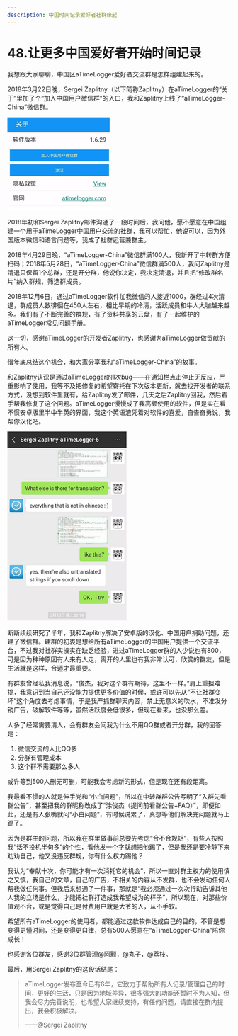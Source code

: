 ```yaml
---
description: 中国时间记录爱好者社群缘起
---
```


# 48.让更多中国爱好者开始时间记录

我想跟大家聊聊，中国区aTimeLogger爱好者交流群是怎样组建起来的。

2018年3月22日晚，Sergei Zaplitny（以下简称Zaplitny）在aTimeLogger的“关于”里加了个“加入中国用户微信群”的入口，我和Zaplitny上线了“aTimeLogger-China”微信群。

![](../.gitbook/assets/tu-pian%20%2876%29.png)

2018年初和Sergei Zaplitny邮件沟通了一段时间后，我问他，愿不愿意在中国组建一个用于aTimeLogger中国用户交流的社群，我可以帮忙，他说可以，因为外国版本微信和语言问题等，我成了社群运营兼群主。

2018年4月29日晚，“aTimeLogger-China”微信群满100人，我新开了中转群方便扫码；2018年5月28日，“aTimeLogger-China”微信群满500人，我问Zaplitny是清退只保留1个总群，还是开分群，他说你决定，我决定清退，并且把“修改群名片”纳入群规，筛选群成员。

2018年12月6日，通过aTimeLogger软件加我微信的人接近1000，群经过4次清退，群成员人数徘徊在450人左右，相比早期的冷清，活跃成员和牛人大咖越来越多。我们有了不断完善的群规，有了资料共享的云盘，有了一起维护的aTimeLogger常见问题手册。

这一切，感谢aTimeLogger的开发者Zaplitny，也感谢为aTimeLogger做贡献的所有人。

借年底总结这个机会，和大家分享我和“aTimeLogger-China”的故事。

和Zaplitny认识是通过aTimeLogger的1次bug——在通知栏点击停止无反应，严重影响了使用，我等不及把修复的希望寄托在下次版本更新，就去找开发者的联系方式，没想到软件里就有，给Zaplitny发了邮件，几天之后Zaplitny回我，然后着手帮我修复了这个问题。aTimeLogger慢慢成了我高频使用的软件，但是实在看不惯安卓版里半中半英的界面，我这个英语渣凭着对软件的喜爱，自告奋勇说，我帮你汉化吧。

![](../.gitbook/assets/tu-pian%20%28128%29.png)

断断续续研究了半年，我和Zaplitny解决了安卓版的汉化、中国用户捐助问题，还建了微信群。建群的初衷是想给所有aTimeLogger的中国用户提供一个交流平台，不过我对社群实操实在缺乏经验，进过aTimeLogger群的人少说也有800，可是因为种种原因有人来有人走，离开的人里也有我非常认可，欣赏的群友，但是生活就是这样，合适才最重要。

有群友曾经私我消息说，“俊杰，我对这个群有期待，这里不一样。”肩上重担难挑，我意识到当自己还没能力提供更多价值的时候，或许可以先从“不让社群变坏”这个角度去考虑事情，于是我严抓群聊天内容，禁止无意义的吹水，不准发分销广告，破解软件等等，虽然活跃度会低很多，但现在看来，也没那么差。

人多了经常需要清人，会有群友会问我为什么不用QQ群或者开分群，我的回答是：

1. 微信交流的人比QQ多
2. 分群有管理成本
3. 这个群不需要那么多人

或许等到500人删无可删，可能我会考虑新的形式，但是现在还有段距离。

我最看不惯的人就是伸手党和“小白问题”，所以在中转群群公告写明了“入群先看群公告”，甚至把我的群昵称改成了“涂俊杰（提问前看群公告+FAQ）”，即便如此，还是有人张嘴就问“小白问题”，有时候说累了，真想等他们解决完问题就马上踢了。

因为是群主的问题，所以我在群里做事前总要先考虑“合不合规矩”，有些人按照我“话不投机半句多”的个性，看他发一个字就想把他踢了，但是我还是要冷静下来劝劝自己，他又没违反群规，你有什么权力踢他？

我认为“奉献十次，你可能才有一次消耗它的机会”，所以一直对群主权力的使用慎之又慎，我自己的文章，自己的广告，不相关的内容从不发群，也不会发动任何人帮我做任何事。但我后来想通了一件事，那就是“我必须通过一次次行动告诉其他人我的立场是什么，才能把社群打造成我希望成为的样子”，所以现在，对那些价值观不合，或是觉得自己是付费用户就是大爷的人，从不手软。

希望所有aTimeLogger的使用者，都能通过这款软件达成自己的目的，不管是想变得更懂时间，还是变得更自律，总有500人愿意在“aTimeLogger-China”陪你成长！

也感谢各位群友，感谢3位群管理@阿颢，@丸子，@荔枝。

最后，用Sergei Zaplitny的这段话结尾：

> aTimeLogger发布至今已有6年，它致力于帮助所有人记录/管理自己的时间，更好的生活，只是因为地域差异，很多强大的功能还暂时不为人知，但我会尽力完善说明，也希望大家继续支持，有任何问题，请直接在群内提出，我会积极解决。
>
> ——@Sergei Zaplitny

